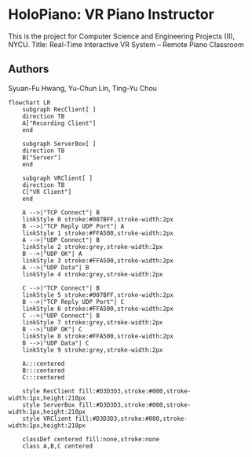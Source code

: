 # HoloPiano: VR Piano Instructor
This is the project for Computer Science and Engineering Projects (II), NYCU.
Title: Real-Time Interactive VR System – Remote Piano Classroom 

## Authors
Syuan-Fu Hwang, Yu-Chun Lin, Ting-Yu Chou


```mermaid
flowchart LR
    subgraph RecClient[ ]
    direction TB
    A["Recording Client"]
    end

    subgraph ServerBox[ ]
    direction TB
    B["Server"]
    end

    subgraph VRClient[ ]
    direction TB
    C["VR Client"]
    end

    A -->|"TCP Connect"| B
    linkStyle 0 stroke:#007BFF,stroke-width:2px
    B -->|"TCP Reply UDP Port"| A
    linkStyle 1 stroke:#FFA500,stroke-width:2px
    A -->|"UDP Connect"| B
    linkStyle 2 stroke:grey,stroke-width:2px
    B -->|"UDP OK"| A
    linkStyle 3 stroke:#FFA500,stroke-width:2px
    A -->|"UDP Data"| B
    linkStyle 4 stroke:grey,stroke-width:2px

    C -->|"TCP Connect"| B
    linkStyle 5 stroke:#007BFF,stroke-width:2px
    B -->|"TCP Reply UDP Port"| C
    linkStyle 6 stroke:#FFA500,stroke-width:2px
    C -->|"UDP Connect"| B
    linkStyle 7 stroke:grey,stroke-width:2px
    B -->|"UDP OK"| C
    linkStyle 8 stroke:#FFA500,stroke-width:2px
    B -->|"UDP Data"| C
    linkStyle 9 stroke:grey,stroke-width:2px

    A:::centered
    B:::centered
    C:::centered

    style RecClient fill:#D3D3D3,stroke:#000,stroke-width:1px,height:210px
    style ServerBox fill:#D3D3D3,stroke:#000,stroke-width:1px,height:210px
    style VRClient fill:#D3D3D3,stroke:#000,stroke-width:1px,height:210px

    classDef centered fill:none,stroke:none
    class A,B,C centered
```
